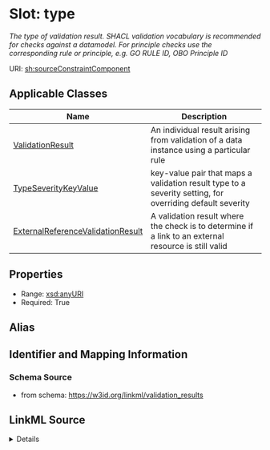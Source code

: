 # Slot: type
_The type of validation result. SHACL validation vocabulary is recommended for checks against a datamodel. For principle checks use the corresponding rule or principle, e.g. GO RULE ID, OBO Principle ID_


URI: [sh:sourceConstraintComponent](http://www.w3.org/ns/shacl#sourceConstraintComponent)



<!-- no inheritance hierarchy -->




## Applicable Classes

| Name | Description |
| --- | --- |
[ValidationResult](ValidationResult.md) | An individual result arising from validation of a data instance using a particular rule
[TypeSeverityKeyValue](TypeSeverityKeyValue.md) | key-value pair that maps a validation result type to a severity setting, for overriding default severity
[ExternalReferenceValidationResult](ExternalReferenceValidationResult.md) | A validation result where the check is to determine if a link to an external resource is still valid






## Properties

* Range: [xsd:anyURI](http://www.w3.org/2001/XMLSchema#anyURI)
* Required: True







## Alias




## Identifier and Mapping Information







### Schema Source


* from schema: https://w3id.org/linkml/validation_results




## LinkML Source

<details>
```yaml
name: type
description: The type of validation result. SHACL validation vocabulary is recommended
  for checks against a datamodel. For principle checks use the corresponding rule
  or principle, e.g. GO RULE ID, OBO Principle ID
from_schema: https://w3id.org/linkml/validation_results
rank: 1000
slot_uri: sh:sourceConstraintComponent
alias: type
domain_of:
- TypeSeverityKeyValue
- ValidationResult
range: uriorcurie
required: true

```
</details>